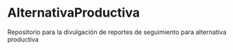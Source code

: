 # AlternativaProductiva
Repositorio para la divulgación de reportes de seguimiento para alternativa productiva
